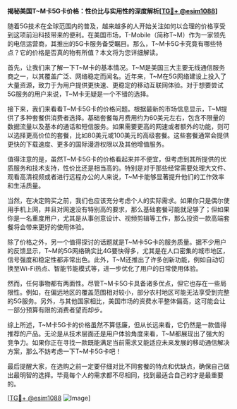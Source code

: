 **揭秘美国T~M卡5G卡价格：性价比与实用性的深度解析[[TG💪+ @esim1088](https://t.me/s/esim1088)]**

随着5G技术在全球范围内的普及，越来越多的人开始关注如何以合理的价格享受到这项前沿科技带来的便利。在美国市场，T-Mobile（简称T~M）作为一家领先的电信运营商，其推出的5G卡服务备受瞩目。那么，T~M卡5G卡究竟有哪些特点？它的价格是否真的物有所值？本文将为您详细解读。

首先，让我们来了解一下T~M卡的基本情况。T~M是美国三大主要无线通信服务商之一，以其覆盖广泛、网络稳定而闻名。近年来，T~M在5G网络建设上投入了大量资源，致力于为用户提供更快速、更稳定的移动互联网体验。对于想要尝试5G服务的用户来说，T~M卡无疑是一个不错的选择。

接下来，我们来看看T~M卡5G卡的价格问题。根据最新的市场信息显示，T~M提供了多种套餐供消费者选择。基础套餐每月费用约为60美元左右，包含不限量的数据流量以及基本的通话和短信服务。如果需要更高的网速或者额外的功能，则可以选择更高价位的套餐，比如80美元或100美元的高级套餐。这些套餐通常会提供更快的下载速度、更多的国际漫游权限以及其他增值服务。

值得注意的是，虽然T~M卡5G卡的价格看起来并不便宜，但考虑到其所提供的优质服务和技术支持，性价比还是相当高的。特别是对于那些经常需要处理大文件、观看高清视频或者进行远程办公的人来说，T~M卡能够显著提升他们的工作效率和生活质量。

当然，在决定购买之前，我们也应该充分考虑个人的实际需求。如果你只是偶尔使用手机上网，并且对网速没有特别高的要求，那么基础套餐可能就足够了；但如果你是一名重度用户，尤其是从事创意设计、视频剪辑等工作，那么投资一款高端套餐将会带来更好的使用体验。

除了价格之外，另一个值得探讨的话题就是T~M卡5G卡的服务质量。据不少用户的反馈显示，T~M的5G网络确实比4G要快得多，尤其是在人口密集的城市地区，信号强度和稳定性都非常出色。此外，T~M还推出了许多创新功能，例如自动切换至Wi-Fi热点、智能节能模式等，进一步优化了用户的日常使用体验。

然而，任何事物都有两面性。尽管T~M卡5G卡具备诸多优点，但它也存在一些局限性。例如，在偏远地区的覆盖范围相对较小，部分农村地区可能无法享受到完整的5G服务。另外，与其他国家相比，美国市场的资费水平整体偏高，这可能会让一部分预算有限的消费者望而却步。

综上所述，T~M卡5G卡的价格虽然不算低廉，但从长远来看，它仍然是一款值得推荐的产品。无论是从技术层面还是用户体验角度来看，T~M都展现出了强大的竞争力。如果你正在寻找一款既能满足当前需求又能适应未来发展的移动通信解决方案，那么不妨考虑一下T~M卡5G卡吧！

最后提醒大家，在选购之前一定要仔细对比不同套餐的特点和优缺点，确保自己做出最明智的选择。毕竟每个人的需求都不尽相同，找到最适合自己的才是最重要的。

[[TG💪+ @esim1088](https://t.me/s/esim1088) ![Image](https://i.postimg.cc/4NQfJmqS/Snipaste-2025-05-13-00-14-12.png)]